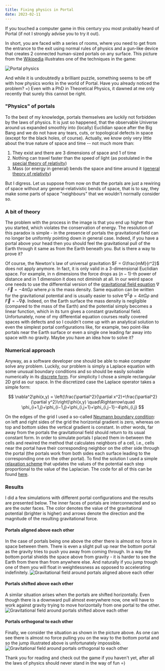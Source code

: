 ```yaml
---
title: Fixing physics in Portal
date: 2023-02-11
---
```


If you touched a computer game in this century you most probably heard of Portal (if not I strongly advise you to try it out).

In short, you are faced with a series of rooms, where you need to get from the entrance to the exit using normal rules of physics and a gun-like device that creates 2 connected human-sized portals on any surface.
This picture from the [Wikipedia](<https://en.wikipedia.org/wiki/Portal_(series)#Gameplay>) illustrates one of the techniques in the game:

![Portal physics](../../assets/portal_physics.svg)

And while it is undoubtedly a brilliant puzzle, something seems to be off with how physics works in the world of Portal.
Have you already noticed the problem? =)
Even with a PhD in Theoretical Physics, it dawned at me only recently that surely this cannot be right.

### "Physics" of portals

To the best of my knowledge, portals themselves are luckily not forbidden by the laws of physics.
It is just so happened, that the observable Universe around us expanded smoothly into (locally) Euclidian space after the Big Bang and we do not have any tears, cuts, or topological defects in space (except for the black holes, of course).
Actually, we know only very little about the true nature of space and time -- not much more than:

1. They exist and there are 3 dimensions of space and 1 of time
2. Nothing can travel faster than the speed of light (as postulated in the [special theory of relativity](https://en.wikipedia.org/wiki/Special_relativity))
3. Mass (or energy in general) bends the space and time around it ([general theory of relativity](https://en.wikipedia.org/wiki/General_relativity))

But I digress. Let us suppose from now on that the portals are just a rewiring of space without any general-relativistic bends of space, that is to say, they make some parts of space "neighbours" that we wouldn't normally consider so.

### A bit of theory

The problem with the process in the image is that you end up higher than you started, which violates the conservation of energy.
The resolution of this paradox is simple - in the presence of portals the gravitational field can no longer be uniformly pointing down in general case.
Indeed, if you have a portal above your head then you should feel the gravitational pull of the Earth through it same as from the Earth beneath you.
But is there a way to prove it?

Of course, the Newton's law of universal gravitation $F = G\frac{mM}{r^2}$ does not apply anymore.
In fact, it is only valid in a 3-dimensional Euclidian space.
For example, in n dimensions the force drops as $(n-1)$-th power of distance and in 1 dimension it does not diminish at all.
In our weird space one needs to use the differential version of the [gravitational field equation](https://en.wikipedia.org/wiki/Poisson%27s_equation#Newtonian_gravity) $\nabla\cdot\vec{F} = −4\pi G \rho$ where $\rho$ is the mass density.
Same equation can be written for the gravitational potential and is usually easier to solve $\nabla^2\phi = 4\pi G\rho$ and $\vec{F} = −\nabla \phi$.
Indeed, on the Earth surface the mass density is negligible (compared to the mass of the Earth) and the potential simply becomes a linear function, which in its turn gives a constant gravitational field.
Unfortunately, none of my differential equation courses really covered spaces with defects and so I couldn't come up with an analytical solution to even the simplest portal configurations like, for example, two point-like portals near the Earth surface or even a single one leading far away into space with no gravity.
Maybe you have an idea how to solve it?

### Numerical approach

Anyway, as a software developer one should be able to make computer solve any problem.
Luckily, our problem is simply a Laplace equation with some unusual boundary conditions and so should be easily solvable numerically in its [discrete form](https://en.wikipedia.org/wiki/Discrete_Poisson_equation).
For simplicity I chose a simple rectangular 2D grid as our space.
In the discretized case the Laplace operator takes a simple form:

$$
\nabla^2\phi(x,y) = \left(\frac{\partial^2}{\partial x^2}+\frac{\partial^2}{\partial y^2}\right)\phi(x,y)
\quad\Rightarrow\quad
\phi_{i+1,j}+\phi_{i−1,j}+\phi_{i,j+1}+\phi_{i,j−1}−4\phi_{i,j}
$$

On the edges of the grid I used a so-called [Neumann boundary condition](https://en.wikipedia.org/wiki/Neumann_boundary_condition): on left and right sides of the grid the horizontal gradient is zero, whereas on top and bottom sides the vertical gradient is constant.
In other words, far away from the portals the gravitational field should return to its usual constant form.
In order to simulate portals I placed them in-between the cells and rewired the method that calculates neighbors of a cell, i.e., cells near the portal have their corresponding neighbor on the other side through the portal (the portals work from both sides each surface leading to the corresponding one on the other portal).
To find the solution I used a simple [relaxation scheme](<https://en.wikipedia.org/wiki/Relaxation_(iterative_method)>) that updates the values of the potential each step proportional to the value of the Laplacian.
The code for all of this can be found [here](https://github.com/drybalka/portal/tree/main).

### Results

I did a few simulations with different portal configurations and the results are presented below.
The inner faces of portals are interconnected and so are the outer faces.
The color denotes the value of the gravitational potential (brighter is higher) and arrows denote the direction and the magnitude of the resulting gravitational force.

#### Portals aligned above each other

In the case of portals being one above the other there is almost no force in space between them.
There is even a slight pull up near the bottom portal as the gravity tries to push you away from coming through.
In a way the bottom portal shields the space above from gravity - it is harder to see the Earth from there than from anywhere else.
And naturally if you jump trough one of them you will float in weightlessness as opposed to accelerating indefinitely.
![Gravitational field around portals aligned above each other](../../assets/portal_aligned.webp)

#### Portals shifted above each other

A similar situation arises when the portals are shifted horizontally.
Even though there is a downward pull almost everywhere now, one will have to work against gravity trying to move horizontally from one portal to the other.
![Gravitational field around portals shifted above each other](../../assets/portal_shifted.webp)

#### Portals orthogonal to each other

Finally, we consider the situation as shown in the picture above.
As one can see there is almost no force pulling you on the way to the bottom portal and so the jump illustrated above is unfortunately impossible.
![Gravitational field around portals orthogonal to each other](../../assets/portal_orthogonal.webp)

Thank you for reading and check out the game if you haven't yet, after all the laws of physics should never stand in the way of fun =)
